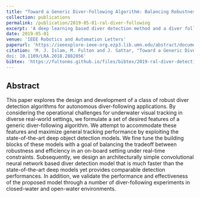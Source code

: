```yaml
---
title: "Toward a Generic Diver-Following Algorithm: Balancing Robustness and Efficiency in Deep Visual Detection"
collection: publications
permalink: /publication/2019-05-01-ral-diver-following
excerpt: 'A deep learning based diver detection method and a diver following algorithm for AUVs.'
date: 2019-05-01
venue: 'IEEE Robotics and Automation Letters'
paperurl: 'https://ieeexplore-ieee-org.ezp3.lib.umn.edu/abstract/document/8543168'
citation: 'M. J. Islam, M. Fulton and J. Sattar, "Toward a Generic Diver-Following Algorithm: Balancing Robustness and Efficiency in Deep Visual Detection," in IEEE Robotics and Automation Letters, vol. 4, no. 1, pp. 113-120, Jan. 2019.
doi: 10.1109/LRA.2018.2882856'
bibtex: 'https://fultonms.github.io/files/bibtex/2019-ral-diver-detection.bib'
---
```

## Abstract
This paper explores the design and development of a class of robust diver detection algorithms for autonomous diver-following applications. By considering the operational challenges for underwater visual tracking in diverse real-world settings, we formulate a set of desired features of a generic diver-following algorithm. We attempt to accommodate these features and maximize general tracking performance by exploiting the state-of-the-art deep object detection models. We fine tune the building blocks of these models with a goal of balancing the tradeoff between robustness and efficiency in an on-board setting under real-time constraints. Subsequently, we design an architecturally simple convolutional neural network based diver detection model that is much faster than the state-of-the-art deep models yet provides comparable detection performances. In addition, we validate the performance and effectiveness of the proposed model through a number of diver-following experiments in closed-water and open-water environments.

